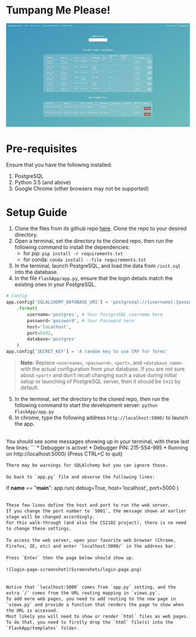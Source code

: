 # Tumpang Me Please! 

![home-splash-page](Screenshots/homescreen.jpg)

# Pre-requisites
Ensure that you have the following installed:
1. PostgreSQL
2. Python 3.5 (and above)
3. Google Chrome (other browsers may not be supported)

# Setup Guide

1. Clone the files from its github repo [here](https://github.com/DriverUncle/TumpangMePlease.git). Clone the repo to your desired directory.
2. Open a terminal, set the directory to the cloned repo, then run the following command to install the dependencies: 
   -  for pip: `pip install -r requirements.txt`
   -  for conda: `conda install --file requirements.txt`
3. In the terminal,  launch PostgreSQL, and load the data from `/init.sql` into the database.
4. In the file `FlaskApp/app.py`, ensure that the login details match the existing ones in your PostgreSQL.
```python
# Config
app.config['SQLALCHEMY_DATABASE_URI'] = 'postgresql://{username}:{password}@{host}:{port}/{database}'\
    .format(
        username='postgres', # Your PostgreSQL username here
        password='password', # Your Password here
        host='localhost',
        port=5432,
        database='postgres'
    )
app.config['SECRET_KEY'] = 'A random key to use CRF for forms'
```

> **Note:** Replace `<username>`, `<password>`, `<port>`, and `<database_name>` with  the actual configuration from your database.
> If you are not sure about `<port>` and don't recall changing such a value during initial setup or launching of PostgreSQL server, then it should be `5432` by default.

5. In the terminal, set the directory to the cloned repo, then run the following command to start the development server: `python FlaskApp/app.py`
6. In chrome, type the following address `http://localhost:5000/` to launch the app. 
<br>
You should see some messages showing up in your terminal, with these last few lines:
```
 * Debugger is active!
 * Debugger PIN: 215-554-995
 * Running on http://localhost:5000/ (Press CTRL+C to quit)

```
There may be warnings for SQLAlchemy but you can ignore those.

Go back to `app.py` file and observe the following lines:

```
if __name__ == "__main__":
    app.run(
        debug=True,
        host='localhost',
        port=5000
    )
```

These few lines define the host and port to run the web server.
If you change the port number to `5001`, the message shown at earlier stage will be changed accordingly.
For this walk-through (and also the CS2102 project), there is no need to change these settings.

To access the web server, open your favorite web browser (Chrome, Firefox, IE, etc) and enter `localhost:5000/` in the address bar.

Press `Enter` then the page below should show up.

![login-page-screenshot](Screenshots/login-page.png)


Notice that `localhost:5000` comes from `app.py` setting, and the extra `/` comes from the URL routing mapping in `views.py`.
To add more web pages, you need to add routing to the new page in `views.py` and provide a function that renders the page to show when the URL is accessed.
Most likely you will need to show or render `html` files as web pages. To do that, you need to firstly drop the `html` file(s) into the `FlaskApp/templates` folder. 
